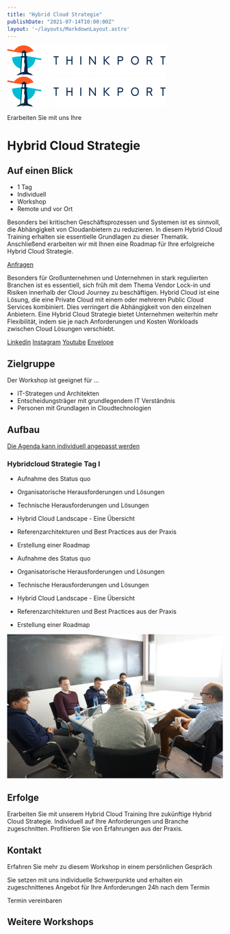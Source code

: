 ```yaml
---
title: "Hybrid Cloud Strategie"
publishDate: "2021-07-14T10:00:00Z"
layout: '~/layouts/MarkdownLayout.astro'
---
```


 [![Thinkport Logo](images/Logo_horizontral_new-ovavzp5ztqmosy1yz1jrwr9fv5swhtoc0bky3tkc3g.png "Logo Bright Colours")](https://thinkport.digital)[![Thinkport Logo](images/Logo_horizontral_new-ovavzp5ztqmosy1yz1jrwr9fv5swhtoc0bky3tkc3g.png "Logo Bright Colours")](https://thinkport.digital)

Erarbeiten Sie mit uns Ihre

# Hybrid Cloud Strategie

## Auf einen Blick

* 1 Tag
* Individuell
* Workshop
* Remote und vor Ort

Besonders bei kritischen Geschäftsprozessen und Systemen ist es sinnvoll, die Abhängigkeit von Cloudanbietern zu reduzieren. In diesem Hybrid Cloud Training erhalten sie essentielle Grundlagen zu dieser Thematik. Anschließend erarbeiten wir mit Ihnen eine Roadmap für Ihre erfolgreiche Hybrid Cloud Strategie.

[Anfragen](#sec1)

Besonders für Großunternehmen und Unternehmen in stark regulierten Branchen ist es essentiell, sich früh mit dem Thema Vendor Lock-in und Risiken innerhalb der Cloud Journey zu beschäftigen. Hybrid Cloud ist eine Lösung, die eine Private Cloud mit einem oder mehreren Public Cloud Services kombiniert. Dies verringert die Abhängigkeit von den einzelnen Anbietern. Eine Hybrid Cloud Strategie bietet Unternehmen weiterhin mehr Flexibilität, indem sie je nach Anforderungen und Kosten Workloads zwischen Cloud Lösungen verschiebt.

[](#linksection)[Linkedin](https://www.linkedin.com/company/11759873) [Instagram](https://www.instagram.com/thinkport/) [Youtube](https://www.youtube.com/channel/UCnke3WYRT6bxuMK2t4jw2qQ) [Envelope](mailto:tdrechsel@thinkport.digital)

## Zielgruppe

Der Workshop ist geeignet für ...

* IT-Strategen und Architekten
* Entscheidungsträger mit grundlegendem IT Verständnis
* Personen mit Grundlagen in Cloudtechnologien

## Aufbau

[Die Agenda kann individuell angepasst werden](https://www.hashicorp.com/)

### Hybridcloud Strategie Tag I

* Aufnahme des Status quo
* Organisatorische Herausforderungen und Lösungen
* Technische Herausforderungen und Lösungen
* Hybrid Cloud Landscape - Eine Übersicht
* Referenzarchitekturen und Best Practices aus der Praxis
* Erstellung einer Roadmap

* Aufnahme des Status quo
* Organisatorische Herausforderungen und Lösungen
* Technische Herausforderungen und Lösungen
* Hybrid Cloud Landscape - Eine Übersicht
* Referenzarchitekturen und Best Practices aus der Praxis
* Erstellung einer Roadmap

![](images/DSC01530-1024x683.jpg)

## Erfolge

Erarbeiten Sie mit unserem Hybrid Cloud Training Ihre zukünftige Hybrid Cloud Strategie. Individuell auf Ihre Anforderungen und Branche zugeschnitten. Profitieren Sie von Erfahrungen aus der Praxis.

## Kontakt

Erfahren Sie mehr zu diesem Workshop in einem persönlichen Gespräch

Sie setzen mit uns individuelle Schwerpunkte und erhalten ein zugeschnittenes Angebot für Ihre Anforderungen 24h nach dem Termin

 Termin vereinbaren

## Weitere Workshops
